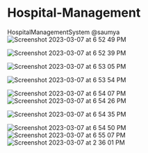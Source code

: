 # Hospital-Management
HospitalManagementSystem
@saumya
![Screenshot 2023-03-07 at 6 52 49 PM](https://user-images.githubusercontent.com/68143654/223435289-3528cfb9-8f03-4103-aa06-982d95cd6a9a.png)


![Screenshot 2023-03-07 at 6 52 39 PM](https://user-images.githubusercontent.com/68143654/223435273-9a2d5101-2355-4373-a693-b1bf19e90ce1.png)

![Screenshot 2023-03-07 at 6 53 05 PM](https://user-images.githubusercontent.com/68143654/223435331-fe8b6441-30cd-41bb-8cc9-02acdbf02480.png)

![Screenshot 2023-03-07 at 6 53 54 PM](https://user-images.githubusercontent.com/68143654/223435355-dd0b7145-fff6-4453-9833-9d281f9a0c32.png)

![Screenshot 2023-03-07 at 6 54 07 PM](https://user-images.githubusercontent.com/68143654/223435374-e2a48618-9699-4ebd-9195-aae38751161d.png)
![Screenshot 2023-03-07 at 6 54 26 PM](https://user-images.githubusercontent.com/68143654/223435400-5dd13592-b8d3-45f8-a45e-1efe93688348.png)

![Screenshot 2023-03-07 at 6 54 35 PM](https://user-images.githubusercontent.com/68143654/223435434-902f9a0e-96fd-468a-bea7-f92cdbc2a1a9.png)

![Screenshot 2023-03-07 at 6 54 50 PM](https://user-images.githubusercontent.com/68143654/223435446-9d53c31a-28ed-46eb-8a75-3b35cf1d93a6.png)
![Screenshot 2023-03-07 at 6 55 07 PM](https://user-images.githubusercontent.com/68143654/223435463-e6fc0f5b-f1c0-4e0f-98fe-0916dc285ec3.png)
![Screenshot 2023-03-07 at 2 36 01 PM](https://user-images.githubusercontent.com/68143654/223435472-55453455-71c7-41fb-949e-f9959db083e9.png)
